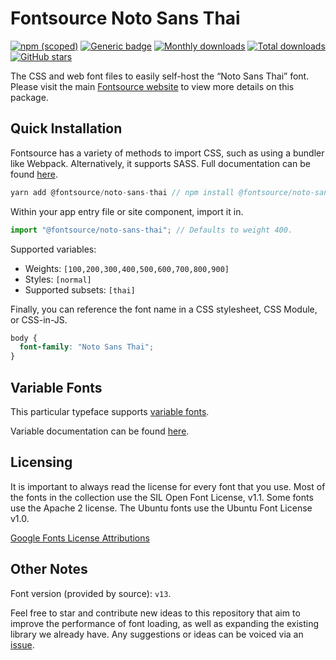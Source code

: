 # Fontsource Noto Sans Thai

[![npm (scoped)](https://img.shields.io/npm/v/@fontsource/noto-sans-thai?color=brightgreen)](https://www.npmjs.com/package/@fontsource/noto-sans-thai) [![Generic badge](https://img.shields.io/badge/fontsource-passing-brightgreen)](https://github.com/fontsource/fontsource) [![Monthly downloads](https://badgen.net/npm/dm/@fontsource/noto-sans-thai)](https://github.com/fontsource/fontsource) [![Total downloads](https://badgen.net/npm/dt/@fontsource/noto-sans-thai)](https://github.com/fontsource/fontsource) [![GitHub stars](https://img.shields.io/github/stars/fontsource/fontsource.svg?style=social&label=Star)](https://github.com/fontsource/fontsource/stargazers)

The CSS and web font files to easily self-host the “Noto Sans Thai” font. Please visit the main [Fontsource website](https://fontsource.org/fonts/noto-sans-thai) to view more details on this package.

## Quick Installation

Fontsource has a variety of methods to import CSS, such as using a bundler like Webpack. Alternatively, it supports SASS. Full documentation can be found [here](https://fontsource.org/docs/introduction).

```javascript
yarn add @fontsource/noto-sans-thai // npm install @fontsource/noto-sans-thai
```

Within your app entry file or site component, import it in.

```javascript
import "@fontsource/noto-sans-thai"; // Defaults to weight 400.
```

Supported variables:

- Weights: `[100,200,300,400,500,600,700,800,900]`
- Styles: `[normal]`
- Supported subsets: `[thai]`

Finally, you can reference the font name in a CSS stylesheet, CSS Module, or CSS-in-JS.

```css
body {
  font-family: "Noto Sans Thai";
}
```

## Variable Fonts

This particular typeface supports [variable fonts](https://developer.mozilla.org/en-US/docs/Web/CSS/CSS_Fonts/Variable_Fonts_Guide).

Variable documentation can be found [here](https://fontsource.org/docs/variable-fonts).

## Licensing

It is important to always read the license for every font that you use.
Most of the fonts in the collection use the SIL Open Font License, v1.1. Some fonts use the Apache 2 license. The Ubuntu fonts use the Ubuntu Font License v1.0.

[Google Fonts License Attributions](https://fonts.google.com/attribution)

## Other Notes

Font version (provided by source): `v13`.

Feel free to star and contribute new ideas to this repository that aim to improve the performance of font loading, as well as expanding the existing library we already have. Any suggestions or ideas can be voiced via an [issue](https://github.com/fontsource/fontsource/issues).
